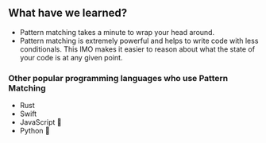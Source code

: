 ## What have we learned?

- Pattern matching takes a minute to wrap your head around.
- Pattern matching is extremely powerful and helps to write code with less conditionals. This IMO makes it easier to reason about what the state of your code is at any given point.

### Other popular programming languages who use Pattern Matching
- Rust
- Swift
- JavaScript 😬
- Python 😬